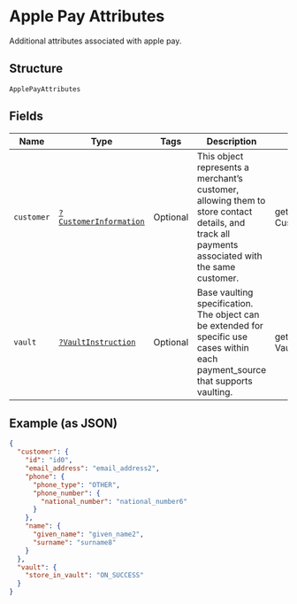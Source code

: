 
# Apple Pay Attributes

Additional attributes associated with apple pay.

## Structure

`ApplePayAttributes`

## Fields

| Name | Type | Tags | Description | Getter | Setter |
|  --- | --- | --- | --- | --- | --- |
| `customer` | [`?CustomerInformation`](../../doc/models/customer-information.md) | Optional | This object represents a merchant’s customer, allowing them to store contact details, and track all payments associated with the same customer. | getCustomer(): ?CustomerInformation | setCustomer(?CustomerInformation customer): void |
| `vault` | [`?VaultInstruction`](../../doc/models/vault-instruction.md) | Optional | Base vaulting specification. The object can be extended for specific use cases within each payment_source that supports vaulting. | getVault(): ?VaultInstruction | setVault(?VaultInstruction vault): void |

## Example (as JSON)

```json
{
  "customer": {
    "id": "id0",
    "email_address": "email_address2",
    "phone": {
      "phone_type": "OTHER",
      "phone_number": {
        "national_number": "national_number6"
      }
    },
    "name": {
      "given_name": "given_name2",
      "surname": "surname8"
    }
  },
  "vault": {
    "store_in_vault": "ON_SUCCESS"
  }
}
```

